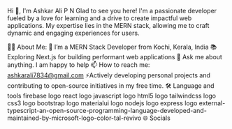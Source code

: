 Hi 👋, I'm Ashkar Ali P N
Glad to see you here!
I'm a passionate developer fueled by a love for learning and a drive to create impactful web applications. My expertise lies in the MERN stack, allowing me to craft dynamic and engaging experiences for users.



👩‍💻 About Me:
🔭 I’m a MERN Stack Developer from Kochi, Kerala, India
📚 Exploring Next.js for building performant web applications
💬 Ask me about anything. I am happy to help
📫 How to reach me: ashkarali7834@gmail.com
⚡Actively developing personal projects and contributing to open-source initiatives in my free time.
🛠 Language and tools
firebase logo  react logo  javascript logo  html5 logo  tailwindcss logo  css3 logo  bootstrap logo  materialui logo  nodejs logo  express logo external-typescript-an-open-source-programming-language-developed-and-maintained-by-microsoft-logo-color-tal-revivo
🌐 Socials
